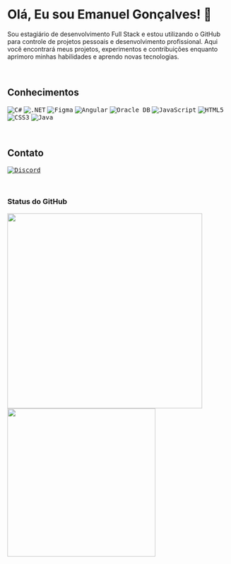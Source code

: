 # Olá, Eu sou Emanuel Gonçalves! 👋

Sou estagiário de desenvolvimento Full Stack e estou utilizando o GitHub para controle de projetos pessoais e desenvolvimento profissional. Aqui você encontrará meus projetos, experimentos e contribuições enquanto aprimoro minhas habilidades e aprendo novas tecnologias.

<br>

## Conhecimentos

<kbd>![C#](https://img.shields.io/badge/C%23-239120?style=for-the-badge&logo=c-sharp&logoColor=white)</kbd>
<kbd>![.NET](https://img.shields.io/badge/.NET-512BD4?style=for-the-badge&logo=dotnet&logoColor=white)</kbd>
<kbd>![Figma](https://img.shields.io/badge/Figma-F24E1E?style=for-the-badge&logo=figma&logoColor=white)</kbd>
<kbd>![Angular](https://img.shields.io/badge/Angular-DD0031?style=for-the-badge&logo=angular&logoColor=white)</kbd>
<kbd>![Oracle DB](https://img.shields.io/badge/Oracle%20DB-F80000?style=for-the-badge&logo=oracle&logoColor=white)</kbd>
<kbd>![JavaScript](https://img.shields.io/badge/JavaScript-EFD81D?style=for-the-badge&logo=javascript&logoColor=262626)</kbd>
<kbd>![HTML5](https://img.shields.io/badge/HTML5-E54C21?style=for-the-badge&logo=html5&logoColor=white)</kbd>
<kbd>![CSS3](https://img.shields.io/badge/CSS3-1572B6?style=for-the-badge&logo=css3&logoColor=white)</kbd>
<kbd>![Java](https://img.shields.io/badge/Java-007396?style=for-the-badge&logo=java&logoColor=white)</kbd>

<br>

## Contato

[<kbd>![Discord](https://img.shields.io/badge/Discord-7289DA?style=for-the-badge&logo=discord&logoColor=white)</kbd>](https://discord.gg/seu-link-do-discord)

<br>

### Status do GitHub

<p>
    <img src="https://github-readme-stats.vercel.app/api?username=seu-usuario&show_icons=true&theme=tokyonight&include_all_commits=true&count_private=true" width="441">
    <img src="https://github-readme-stats.vercel.app/api/top-langs/?username=seu-usuario&layout=compact&theme=tokyonight" width="335">
</p>

